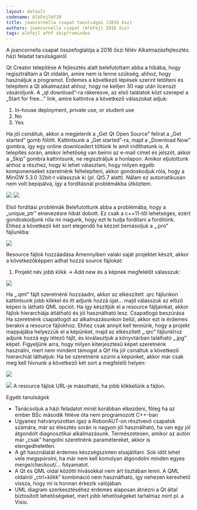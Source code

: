 ```yaml
---
layout: default
codename: AlkFejlHf10
title: joancornella csapat tanulságai (2016 ősz)
authors: joancornella csapat (AlkFejl 2016 ősz)
tags: alkfejl afhf skipfromindex
---
```


A joancornella csapat összefoglalója a 2016 őszi félév Alkalmazásfejlesztés házi feladat tanulságairól

Qt Creator telepítése
A fejlesztés alatt belefutottam abba a hibába, hogy regisztráltam a Qt oldalán, amire nem is lenne szükség, ahhoz, hogy használjuk a programot. Érdemes a következő lépések szerint letölteni és telepíteni a Qt alkalmazást ahhoz, hogy ne kelljen 30 nap után licenszt vásároljunk.
A „qt download”-ra rákeresve, az első találatok közt szerepel a „Start for free…” link, amire kattintva a következő válaszokat adjuk:

1.	In-house deployment, private use, or student use
2.	No
3.	Yes

Ha jól csináltuk, akkor a megjelenik a „Get Qt Open Source” felirat a „Get started” gomb fölött. Kattintsunk a „Get started”-ra, majd a „Download Now” gombra, így egy online downloadert töltünk le amit indíthatunk is.
A telepítés során, amikor lehetőség van beírni az e-mail címet és jelszót, akkor a „Skip” gombra kattintsunk, ne regisztráljuk a honlapon. Amikor eljutottunk ahhoz a részhez, hogy ki lehet választani, hogy milyen egyéb komponenseket szeretnénk feltelepíteni, akkor gondoskodjuk róla, hogy a MinGW 5.3.0 32bit-t válasszuk ki (pl. Qt5.7 alatt). Nálam ez automatikusan nem volt bepipálva, így a fordításnál problémákba ütköztem.

![](https://raw.githubusercontent.com/lehoGH/alkfejlhf-joancornella-1/doc/snippet0.png)
![](https://raw.githubusercontent.com/lehoGH/alkfejlhf-joancornella-1/doc/snippet1.png)

Első fordítási problémák
Belefutottunk abba a problémába, hogy a „unique_ptr” elnevezésre hibát dobott. Ez csak a c++11-től lehetséges, ezért gondoskodjunk róla mi magunk, hogy ezt le tudja fordítani a fordítónk. Ehhez a következő két sort elegendő ha kézzel bemásoljuk a „.pro” fájlunkba:

![](https://raw.githubusercontent.com/lehoGH/alkfejlhf-joancornella-1/doc/snippet2.png)

Resource fájlok hozzáadása
Amennyiben valaki saját projektet készít, akkor a következőképpen adhat hozzá source fájlokat:
1.	Projekt név jobb klikk -> Add new és a képnek megfelelőt válasszuk:

![](https://raw.githubusercontent.com/lehoGH/alkfejlhf-joancornella-1/doc/snippet3.png)

Ha „.qml” fájlt szeretnénk hozzáadni, akkor az elkészített .qrc fájlunkon kattintsunk jobb klikkel és itt adjunk hozzá újat… majd válasszuk az előző képen is látható QML opciót.
Ha így készítjük el a resource fájljainkat, akkor fájlok hierarchiája átlátható és jól használható lesz.
Csapatlogó beszúrása
Ha szeretnénk csapatlogót az alkalmazásunkon belül, akkor ezt is érdemes berakni a resource fájlokhoz. Ehhez csak annyit kell tennünk, hogy a projekt mappájába helyezzük el a képünket, majd az elkészített „.qrc” fájlunkhoz adjunk hozzá egy létező fájlt, és kiválasztjuk a könyvtárban található „.jpg” képet. Figyeljünk arra, hogy milyen kiterjesztésű képet szeretnénk használni, mert nem mindent támogat a Qt!
Ha jól csináltuk a következő hierarchiát láthatjuk:
Ha be szeretnénk szúrni a képünket, akkor már csak meg kell hívnunk a következő két sort a megfelelő helyen:

![](https://raw.githubusercontent.com/lehoGH/alkfejlhf-joancornella-1/doc/snippet4.png)

![](https://raw.githubusercontent.com/lehoGH/alkfejlhf-joancornella-1/doc/snippet5.png)
A resource fájlok URL-je másolható, ha jobb klikkelünk a fájlon.

Egyéb tanulságok

  *	Tanácsoljuk a házi feladatot minél korábban elkezdeni, főleg ha az ember BSc második féléve óta nem programozott C++-ban
  *	Ugyanez hatványozottan igaz a RobonAUT-on résztvevő csapatok számára, már az élesztés során is nagyon jól használható, ha van egy jól átgondolt diagnosztikai alkalmazásunk. Természetesen, amikor az autón már „csak” hangolni szeretnénk paramétereket, akkor is elengedhetetlen.
  *	A git használatát érdemes készségszinten elsajátítani. Sok időt lehet vele megspórolni, ha már nem kell komolyan átgondolni minden egyes merge/checkout/… folyamatot.
  *	A Qt és QML oldal közötti hívásokkal nem árt tisztában lenni. A QML oldalról „ctrl+klikk” kombináció nem használható, így nehezen kereshető vissza, hogy mi is honnan érkezik valójában.
  *	UML diagram szerkesztéséhez érdemes alaposan átnézni a Qt által biztosított lehetőségeket, mert jobb lehetőségeket tartalmaz mint pl. a Visio.
